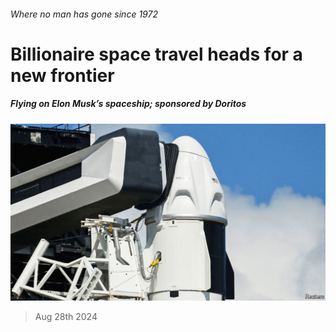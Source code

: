 ###### Where no man has gone since 1972

# Billionaire space travel heads for a new frontier 

##### Flying on Elon Musk’s spaceship; sponsored by Doritos 

![image](images/20240907_STP003.jpg) 

> Aug 28th 2024 


